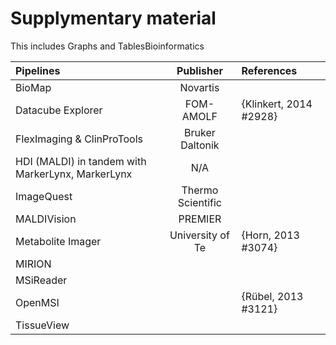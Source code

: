# Supplymentary material
This includes Graphs and TablesBioinformatics 

Pipelines|Publisher|References
:--- | :---: | :---
BioMap | Novartis | 
Datacube Explorer | FOM-AMOLF | {Klinkert, 2014 #2928}
FlexImaging & ClinProTools | Bruker Daltonik |
HDI (MALDI) in tandem with MarkerLynx, MarkerLynx | N/A | 
ImageQuest | Thermo Scientific | 
MALDIVision | PREMIER | 
Metabolite Imager | University of Te| {Horn, 2013 #3074}
MIRION ||
MSiReader ||
OpenMSI || {Rübel, 2013 #3121}
TissueView | |
